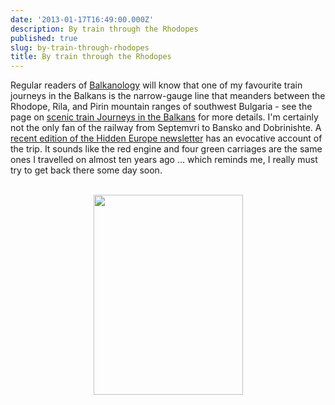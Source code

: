 ```yaml
---
date: '2013-01-17T16:49:00.000Z'
description: By train through the Rhodopes
published: true
slug: by-train-through-rhodopes
title: By train through the Rhodopes
---
```


Regular readers of <a href="http://www.balkanology.com/">Balkanology</a>&nbsp;will know that one of my favourite train journeys in the Balkans is the narrow-gauge line that meanders between the Rhodope, Rila, and Pirin mountain ranges of southwest Bulgaria - see the page on <a href="http://www.balkanology.com/overview/article_scenicrailways.html">scenic train Journeys in the Balkans</a> for more details. I'm certainly not the only fan of the railway from Septemvri to Bansko and Dobrinishte. A <a href="http://www.hiddeneurope.co.uk/through-the-rhodopes">recent edition of the Hidden Europe newsletter</a> has an evocative account of the trip. It sounds like the red engine and four green carriages are the same ones I travelled on almost ten years ago ... which reminds me, I really must try to get back there some day soon.<br />
<br />
<div class="separator" style="clear: both; text-align: center;"><a href="http://www.pbase.com/alangrant/image/46766138" style="margin-left: 1em; margin-right: 1em;"><img border="0" height="320" src="http://www.pbase.com/alangrant/image/46766138/medium.jpg" width="239" /></a></div><br />
<br />
<br />